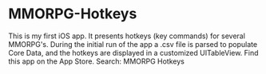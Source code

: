 # MMORPG-Hotkeys
This is my first iOS app. It presents hotkeys (key commands) for several MMORPG's. During the initial run of the app a .csv file is parsed to populate Core Data, and the hotkeys are displayed in a customized UITableView.
Find this app on the App Store. Search: MMORPG Hotkeys
